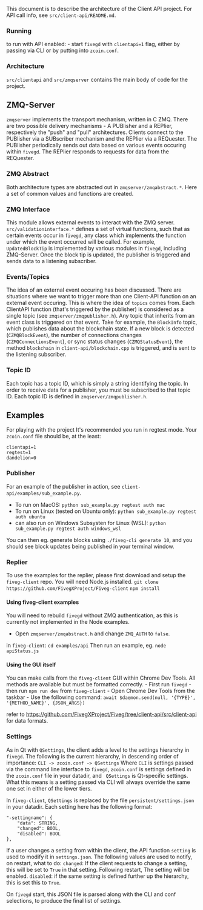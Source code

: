 
This document is to describe the architecture of the Client API project. For API call info, see `src/client-api/README.md`.

### Running
to run with API enabled:
    - start `fivegd` with `clientapi=1` flag, either by passing via CLI or by putting into `zcoin.conf`.

### Architecture 

`src/clientapi` and `src/zmqserver` contains the main body of code for the project.

## ZMQ-Server
`zmqserver` implements the transport mechanism, written in C ZMQ. 
There are two possible delivery mechanisms - A PUBlisher and a REPlier, respectively the "push" and "pull" architectures. Clients connect to the PUBlisher via a SUBscriber mechanism and the REPlier via a REQuester. The PUBlisher periodically sends out data based on various events occuring within `fivegd`. The REPlier responds to requests for data from the REQuester.

### ZMQ Abstract
Both architecture types are abstracted out in `zmqserver/zmqabstract.*`. Here a set of common values and functions are created. 

### ZMQ Interface
This module allows external events to interact with the ZMQ server. 
`src/validationinterface.*` defines a set of virtual functions, such that as certain events occur in `fivegd`, any class which implements the function under which the event occurred will be called. For example, `UpdatedBlockTip` is implemented by various modules in `fivegd`, including ZMQ-Server. Once the block tip is updated, the publisher is triggered and sends data to a listening subscriber.

### Events/Topics
The idea of an external event occuring has been discussed. There are situations where we want to trigger more than one Client-API function on an external event occuring. This is where the idea of `topics` comes from. Each ClientAPI function (that's triggered by the publisher) is considered as a single topic (see `zmqserver/zmqpublisher.h`).  Any topic that inherits from an event class is triggered on that event. Take for example, the `BlockInfo` topic, which publishes data about the blockchain state. If a new block is detected (`CZMQBlockEvent`), the number of connections changes (`CZMQConnectionsEvent`), or sync status changes (`CZMQStatusEvent`), the method `blockchain` in `client-api/blockchain.cpp` is triggered, and is sent to the listening subscriber.

### Topic ID
Each topic has a topic ID, which is simply a string identifying the topic. In order to receive data for a publisher, you must be subscribed to that topic ID. Each topic ID is defined in `zmqserver/zmqpublisher.h`.

## Examples

For playing with the project It's recommended you run in regtest mode.
Your `zcoin.conf` file should be, at the least:
```
clientapi=1
regtest=1
dandelion=0
```

### Publisher
For an example of the publisher in action, see `client-api/examples/sub_example.py`.
- To run on MacOS: 
    `python sub_example.py regtest auth mac`
- To run on Linux (tested on Ubuntu only): 
    `python sub_example.py regtest auth ubuntu`
- can also run on Windows Subsysten for Linux (WSL):
    `python sub_example.py regtest auth windows_wsl`

You can then eg. generate blocks using `./fiveg-cli generate 10`, and you should see block updates being published in your terminal window.

### Replier

   To use the examples for the replier, please first download and setup the `fiveg-client` repo.
    You will need Node.js installed.
        `git clone https://github.com/FivegXProject/Fiveg-client`
        `npm install`

#### Using fiveg-client examples
   You will need to rebuild `fivegd` without ZMQ authentication, as this is currently not implemented in the Node examples.
   - Open `zmqserver/zmqabstract.h` and change `ZMQ_AUTH` to `false`.
    
   in `fiveg-client`: `cd examples/api`
     Then run an example, eg. `node apiStatus.js`

#### Using the GUI itself
   You can make calls from the `fiveg-client` GUI within Chrome Dev Tools. All methods are available but must be formatted correctly.
    - First run `fivegd`
    - then run `npm run dev` from `fiveg-client`
    - Open Chrome Dev Tools from the taskbar
    - Use the following command:
        `await $daemon.send(null, '{TYPE}', '{METHOD_NAME}', {JSON_ARGS})`

   refer to https://github.com/FivegXProject/Fiveg/tree/client-api/src/client-api for data formats.

### Settings
  As in Qt with `QSettings`, the client adds a level to the settings hierarchy in `fivegd`. The following is the current hierarchy, in descending order of importance:
  `CLI -> zcoin.conf -> QSettings`
  Where `CLI` is settings passed via the command line interface to `fivegd`, `zcoin.conf` is settings defined in the `zcoin.conf` file in your datadir, and ` QSettings` is Qt-specific settings. What this means is a setting passed via CLI will always override the same one set in either of the lower tiers.

  In `fiveg-client`, `QSettings` is replaced by the file `persistent/settings.json` in your datadir. Each setting here has the following format:
  ```
  "-settingname": {
      "data": STRING,
      "changed": BOOL,
      "disabled": BOOL
  },
  ```
  If a user changes a setting from within the client, the API function `setting` is used to modify it in `settings.json`.
  The following values are used to notify, on restart, what to do:
  `changed`: If the client requests to change a setting, this will be set to `True` in that setting. Following restart, The setting will be enabled.
  `disabled`: if the same setting is defined further up the hierarchy, this is set this to `True`.

  On `fivegd` start, this JSON file is parsed along with the CLI and conf selections, to produce the final list of settings.

